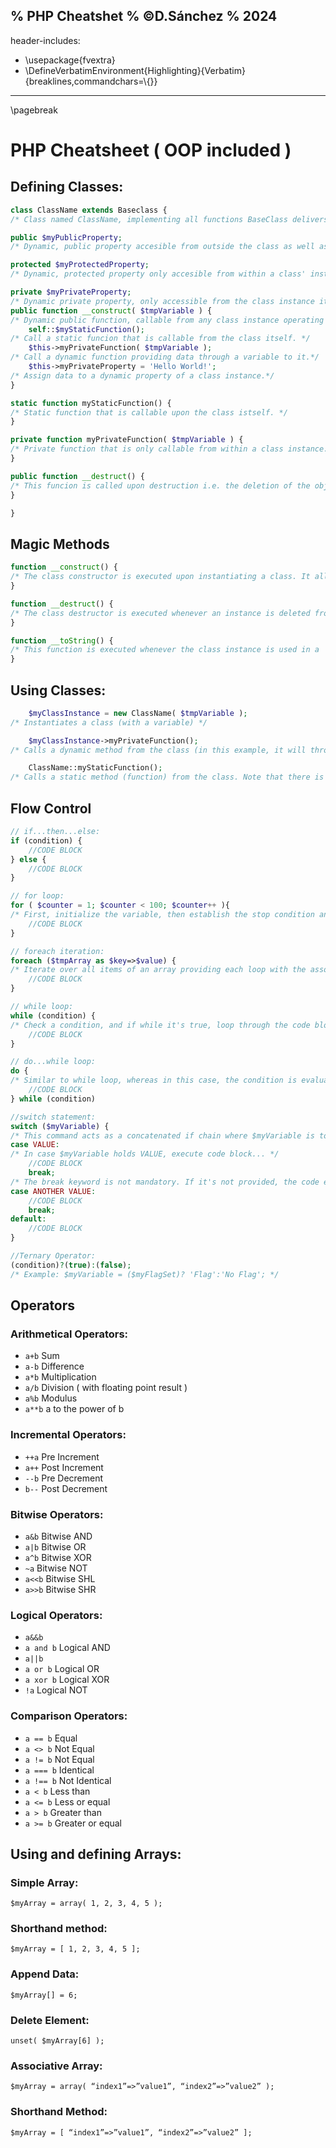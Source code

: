% PHP Cheatshet
% &copy;D.Sánchez
% 2024
---
header-includes:
 - \usepackage{fvextra}
 - \DefineVerbatimEnvironment{Highlighting}{Verbatim}{breaklines,commandchars=\\\{\}}
---
\pagebreak
# PHP Cheatsheet ( OOP included )

## Defining Classes:

```php
class ClassName extends Baseclass {
/* Class named ClassName, implementing all functions BaseClass delivers, being able to override it's functions, or not.*/

public $myPublicProperty;
/* Dynamic, public property accesible from outside the class as well as within a class instance.*/

protected $myProtectedProperty;
/* Dynamic, protected property only accesible from within a class' instance, it's baseclass and it's subclasses.*/

private	$myPrivateProperty;
/* Dynamic private property, only accessible from the class instance itself. */
public function __construct( $tmpVariable ) {
/* Dynamic public function, callable from any class instance operating on the instance only. This function is executed automatically every time the class is instantiated. */
	self::$myStaticFunction();
/* Call a static funcion that is callable from the class itself. */
	$this->myPrivateFunction( $tmpVariable );
/* Call a dynamic function providing data through a variable to it.*/
	$this->myPrivateProperty = 'Hello World!';
/* Assign data to a dynamic property of a class instance.*/
}

static function myStaticFunction() {
/* Static function that is callable upon the class istself. */
}

private function myPrivateFunction( $tmpVariable ) {
/* Private function that is only callable from within a class instance. Please take into account that the variable $tmpVariable, despite having the same name as the variable in the class constructor, is different and can hold a different set of data. See Variable Scope */
}

public function __destruct() {
/* This funcion is called upon destruction i.e. the deletion of the object from memory.*/
}

}
```

## Magic Methods

```php
function __construct() {
/* The class constructor is executed upon instantiating a class. It allows to initialize the class members as well as internat error checckin.*/
}

function __destruct() {
/* The class destructor is executed whenever an instance is deleted from memory. It allow cleaning up memory before vanishing and thus prevents memory leaks.*/
}

function __toString() {
/* This function is executed whenever the class instance is used in a  context where it has to act as a string. This can be used to describe the actual class.*/
}
```

## Using Classes:

```php
	$myClassInstance = new ClassName( $tmpVariable );
/* Instantiates a class (with a variable) */

	$myClassInstance->myPrivateFunction();
/* Calls a dynamic method from the class (in this example, it will throw an error as the method we are calling is private)*/

	ClassName::myStaticFunction();
/* Calls a static method (function) from the class. Note that there is no need to instantiate the class first! */	
```

## Flow Control

```php
// if...then...else:
if (condition) {
	//CODE BLOCK
} else {
	//CODE BLOCK
}

// for loop:
for ( $counter = 1; $counter < 100; $counter++ ){
/* First, initialize the variable, then establish the stop condition and lastly define the counter behavior. */
	//CODE BLOCK
}

// foreach iteration:
foreach ($tmpArray as $key=>$value) {
/* Iterate over all items of an array providing each loop with the associated key value pair. */
	//CODE BLOCK
}

// while loop:
while (condition) {
/* Check a condition, and if while it's true, loop through the code block. */
	//CODE BLOCK
}

// do...while loop:
do {
/* Similar to while loop, whereas in this case, the condition is evaluated at the end of the loop i.e. the loop is executed at least one time. */
	//CODE BLOCK
} while (condition)

//switch statement:
switch ($myVariable) {
/* This command acts as a concatenated if chain where $myVariable is to be evaluated. */
case VALUE:
/* In case $myVariable holds VALUE, execute code block... */
	//CODE BLOCK
	break;
/* The break keyword is not mandatory. If it's not provided, the code execution 'falls through' to the next block. */
case ANOTHER VALUE:
	//CODE BLOCK
	break;
default:
	//CODE BLOCK
}

//Ternary Operator:
(condition)?(true):(false);
/* Example: $myVariable = ($myFlagSet)? 'Flag':'No Flag'; */
```

## Operators

### Arithmetical Operators:
* `a+b`	Sum
* `a-b`	Difference
* `a*b`	Multiplication
* `a/b`	Division ( with floating point result )
* `a%b`	Modulus
* `a**b`	a to the power of b

### Incremental Operators:
* `++a`	Pre Increment
* `a++`	Post Increment
* `--b`	Pre Decrement
* `b--`	Post Decrement

### Bitwise Operators:
* `a&b`	Bitwise AND
* `a|b`	Bitwise OR
* `a^b`	Bitwise XOR
* `~a`	Bitwise NOT
* `a<<b`	Bitwise SHL
* `a>>b`	Bitwise SHR

### Logical Operators:
* `a&&b`
* `a and b` 	Logical AND 
* `a||b`
* `a or b` 	Logical OR
* `a xor b`	Logical XOR
* `!a`		Logical NOT

### Comparison Operators:
* `a == b`	Equal
* `a <> b`	Not Equal
* `a != b`	Not Equal
* `a === b`	Identical
* `a !== b`	Not Identical
* `a < b`		Less than
* `a <= b`	Less or equal
* `a > b`		Greater than
* `a >= b`	Greater or equal



## Using and defining Arrays:
### Simple Array:

`$myArray = array( 1, 2, 3, 4, 5 );`

### Shorthand method:

`$myArray = [ 1, 2, 3, 4, 5 ];`

### Append Data:

`$myArray[] = 6;`

### Delete Element:

`unset( $myArray[6] );`

### Associative Array:

`$myArray = array( “index1”=>”value1”, “index2”=>”value2” );`

### Shorthand Method:

`$myArray = [ “index1”=>”value1”, “index2”=>”value2” ];`


